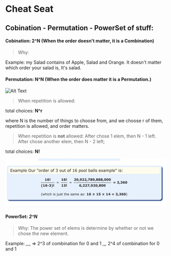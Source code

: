 # Cheat Seat

## Cobination - Permutation - PowerSet of stuff:
#### Cobination: 2^N (When the order doesn't matter, it is a Combination)
> Why: 

Example: my Salad contains of Apple, Salad and Orange. It doesn't matter which order your salad is, It's salad.

#### Permutation: N^N (When the order does matter it is a Permutation.)
![Alt Text](https://www.mathsisfun.com/combinatorics/images/permutation-lock.jpg)
>When repetition is allowed:

total choices: **N^r**

where N is the number of things to choose from,
and we choose r of them,
repetition is allowed,
and order matters.


>When repetition is **not** allowed:
After chose 1 elem, then N - 1 left. 
After chose another elem, then N - 2 left;

total choices: **N!**

![Permuation](https://github.com/htsilvakt04/Elements-Of-Programming-Interview/blob/master/images/Screen%20Shot%202020-12-16%20at%2013.32.49.png)


#### PowerSet: *2^N*
>Why: The power set of elems is determine by whether or not we chose the new element.

Example: _,_,_ => 2^3 of combination for 0 and 1
	  _,_,_,_ 2^4 of combination for 0 and 1



